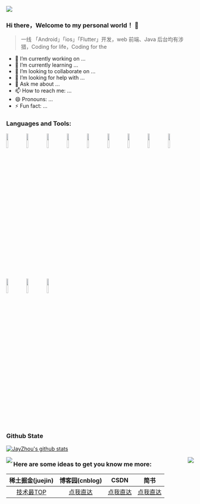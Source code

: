 ![](https://img-blog.csdnimg.cn/20200730194048828.jpg)

### Hi there，Welcome to my personal world！ 👋

> 一线 「Android」「ios」「Flutter」开发，web 前端、Java 后台均有涉猎，Coding for life，Coding for the

- 🔭 I’m currently working on ...
- 🌱 I’m currently learning ...
- 👯 I’m looking to collaborate on ...
- 🤔 I’m looking for help with ...
- 💬 Ask me about ...
- 📫 How to reach me: ...
- 😄 Pronouns: ...
- ⚡ Fun fact: ...

### Languages and Tools:

<p>  
  <!-- Your languages and tools. Be careful with the alignment. 
  You can use this sites to get logos: https://www.vectorlogo.zone or https://simpleicons.org/
  -->
  <code><img width="10%" src="https://www.vectorlogo.zone/logos/java/java-ar21.svg"></code>
  <code><img width="10%" src="https://www.vectorlogo.zone/logos/kotlinlang/kotlinlang-ar21.svg"></code>
  <code><img width="10%" src="https://www.vectorlogo.zone/logos/android/android-ar21.svg"></code>
  <code><img width="10%" src="https://www.vectorlogo.zone/logos/gradle/gradle-ar21.svg"></code>
  <code><img width="10%" src="https://www.vectorlogo.zone/logos/flutterio/flutterio-ar21.svg"></code>
  <code><img width="10%" src="https://www.vectorlogo.zone/logos/json/json-ar21.svg"></code>
  <code><img width="10%" src="https://www.vectorlogo.zone/logos/reactjs/reactjs-ar21.svg"></code>
  <code><img width="10%" src="https://www.vectorlogo.zone/logos/sqlite/sqlite-ar21.svg"></code>
  <code><img width="10%" src="https://www.vectorlogo.zone/logos/dartlang/dartlang-ar21.svg"></code>
  <code><img width="10%" src="https://www.vectorlogo.zone/logos/git-scm/git-scm-ar21.svg"></code>
  <code><img width="10%" src="https://www.vectorlogo.zone/logos/github/github-ar21.svg"></code>
  <code><img width="10%" src="https://www.vectorlogo.zone/logos/gnu_bash/gnu_bash-ar21.svg"></code>
</p>


### Github State

[![JayZhou's github stats](https://github-readme-stats.vercel.app/api?username=hornhuang&show_icons=true&title_color=fff&icon_color=79ff97&text_color=9f9f9f&bg_color=151515)](https://github.com/anuraghazra/github-readme-stats)

<a href="https://github.com/hornhuang/android_interviews">
  <img align="left" src="https://github-readme-stats.anuraghazra1.vercel.app/api/pin/?username=hornhuang&repo=android_interviews&show_icons=true&title_color=fff&icon_color=79ff97&text_color=9f9f9f&bg_color=151515" />
</a>

<a href="https://github.com/hornhuang/FIWKeepApp">
  <img align="right" src="https://github-readme-stats.anuraghazra1.vercel.app/api/pin/?username=hornhuang&repo=FIWKeepApp&show_icons=true&title_color=fff&icon_color=79ff97&text_color=9f9f9f&bg_color=151515" />
</a>


### Here are some ideas to get you know me more:


|  稀土掘金(juejin) | 博客园(cnblog) | CSDN | 简书 |
 :-: | :-: | :-: | :-:
| [技术最TOP]() | [点我直达]() | [点我直达]() | [点我直达]() |
